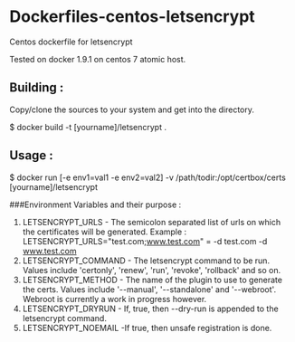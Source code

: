 # Dockerfiles-centos-letsencrypt
Centos dockerfile for letsencrypt

Tested on docker 1.9.1 on centos 7 atomic host.

## Building : 

Copy/clone the sources to your system and get into the directory.

 $ docker build -t [yourname]/letsencrypt .

## Usage : 

 $ docker run [-e env1=val1 -e env2=val2] -v  /path/todir:/opt/certbox/certs [yourname]/letsencrypt
 
###Environment Variables and their purpose : 

 1. LETSENCRYPT_URLS - The semicolon separated list of urls on which the certificates will be generated. Example : LETSENCRYPT_URLS="test.com;www.test.com" = -d test.com -d www.test.com
 2. LETSENCRYPT_COMMAND - The letsencrypt command to be run. Values include 'certonly', 'renew', 'run', 'revoke', 'rollback' and so on.
 3. LETSENCRYPT_METHOD - The name of the plugin to use to generate the certs. Values include '--manual', '--standalone' and '--webroot'. Webroot is currently a work in progress however.
 4. LETSENCRYPT_DRYRUN - If, true, then --dry-run is appended to the letsencrypt command.
 5. LETSENCRYPT_NOEMAIL -If true, then unsafe registration is done.
